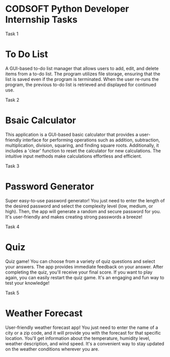 # CODSOFT Python Developer Internship Tasks 

Task 1 
# To Do List
A GUI-based to-do list manager that allows users to add, edit, and delete items from a to-do list. The program utilizes file storage, ensuring that the list is saved even if the program is terminated. When the user re-runs the program, the previous to-do list is retrieved and displayed for continued use.

Task 2
# Bsaic Calculator
This application is a GUI-based basic calculator that provides a user-friendly interface for performing operations such as addition, subtraction, multiplication, division, squaring, and finding square roots. Additionally, it includes a 'clear' function to reset the calculator for new calculations. The intuitive input methods make calculations effortless and efficient.

Task 3
# Password Generator
Super easy-to-use password generator! You just need to enter the length of the desired password and select the complexity level (low, medium, or high). Then, the app will generate a random and secure password for you. It's user-friendly and makes creating strong passwords a breeze!

Task 4
# Quiz
Quiz game! You can choose from a variety of quiz questions and select your answers. The app provides immediate feedback on your answer. After completing the quiz, you'll receive your final score. If you want to play again, you can easily restart the quiz game. It's an engaging and fun way to test your knowledge!

Task 5
# Weather Forecast
User-friendly weather forecast app! You just need to enter the name of a city or a zip code, and it will provide you with the forecast for that specific location. You'll get information about the temperature, humidity level, weather description, and wind speed. It's a convenient way to stay updated on the weather conditions wherever you are.
